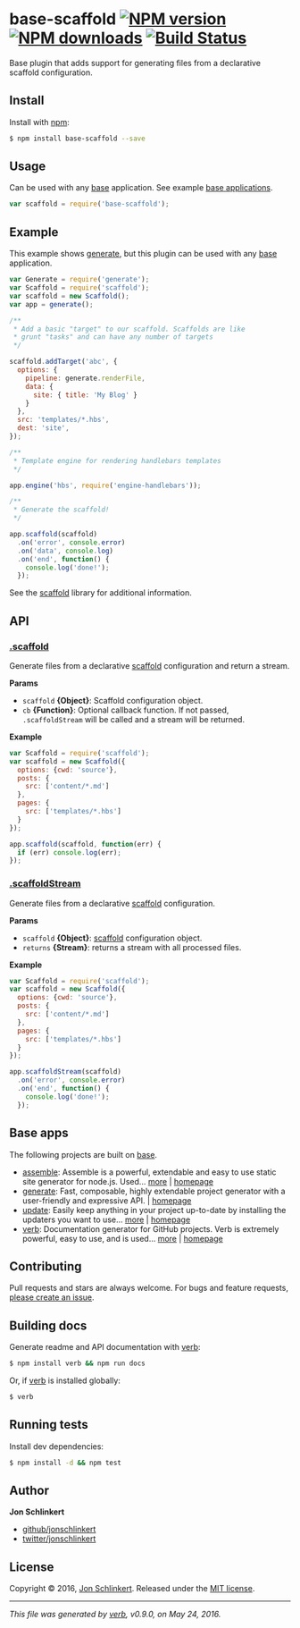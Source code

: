 # base-scaffold [![NPM version](https://img.shields.io/npm/v/base-scaffold.svg?style=flat)](https://www.npmjs.com/package/base-scaffold) [![NPM downloads](https://img.shields.io/npm/dm/base-scaffold.svg?style=flat)](https://npmjs.org/package/base-scaffold) [![Build Status](https://img.shields.io/travis/node-base/base-scaffold.svg?style=flat)](https://travis-ci.org/node-base/base-scaffold)

Base plugin that adds support for generating files from a declarative scaffold configuration.

## Install

Install with [npm](https://www.npmjs.com/):

```sh
$ npm install base-scaffold --save
```

## Usage

Can be used with any [base](https://github.com/node-base/base) application. See example [base applications](#base-apps).

```js
var scaffold = require('base-scaffold');
```

## Example

This example shows [generate](https://github.com/generate/generate), but this plugin can be used with any [base](https://github.com/node-base/base) application.

```js
var Generate = require('generate');
var Scaffold = require('scaffold');
var scaffold = new Scaffold();
var app = generate();

/**
 * Add a basic "target" to our scaffold. Scaffolds are like
 * grunt "tasks" and can have any number of targets
 */

scaffold.addTarget('abc', {
  options: {
    pipeline: generate.renderFile,
    data: {
      site: { title: 'My Blog' }
    }
  },
  src: 'templates/*.hbs',
  dest: 'site',
});

/**
 * Template engine for rendering handlebars templates
 */

app.engine('hbs', require('engine-handlebars'));

/**
 * Generate the scaffold!
 */

app.scaffold(scaffold)
  .on('error', console.error)
  .on('data', console.log)
  .on('end', function() {
    console.log('done!');
  });
```

See the [scaffold](https://github.com/jonschlinkert/scaffold) library for additional information.

## API

### [.scaffold](index.js#L44)

Generate files from a declarative [scaffold](https://github.com/jonschlinkert/scaffold) configuration and return a stream.

**Params**

* `scaffold` **{Object}**: Scaffold configuration object.
* `cb` **{Function}**: Optional callback function. If not passed, `.scaffoldStream` will be called and a stream will be returned.

**Example**

```js
var Scaffold = require('scaffold');
var scaffold = new Scaffold({
  options: {cwd: 'source'},
  posts: {
    src: ['content/*.md']
  },
  pages: {
    src: ['templates/*.hbs']
  }
});

app.scaffold(scaffold, function(err) {
  if (err) console.log(err);
});
```

### [.scaffoldStream](index.js#L95)

Generate files from a declarative [scaffold](https://github.com/jonschlinkert/scaffold) configuration.

**Params**

* `scaffold` **{Object}**: [scaffold](https://github.com/jonschlinkert/scaffold) configuration object.
* `returns` **{Stream}**: returns a stream with all processed files.

**Example**

```js
var Scaffold = require('scaffold');
var scaffold = new Scaffold({
  options: {cwd: 'source'},
  posts: {
    src: ['content/*.md']
  },
  pages: {
    src: ['templates/*.hbs']
  }
});

app.scaffoldStream(scaffold)
  .on('error', console.error)
  .on('end', function() {
    console.log('done!');
  });
```

## Base apps

The following projects are built on [base](https://github.com/node-base/base).

* [assemble](https://www.npmjs.com/package/assemble): Assemble is a powerful, extendable and easy to use static site generator for node.js. Used… [more](https://www.npmjs.com/package/assemble) | [homepage](https://github.com/assemble/assemble)
* [generate](https://www.npmjs.com/package/generate): Fast, composable, highly extendable project generator with a user-friendly and expressive API. | [homepage](https://github.com/generate/generate)
* [update](https://www.npmjs.com/package/update): Easily keep anything in your project up-to-date by installing the updaters you want to use… [more](https://www.npmjs.com/package/update) | [homepage](https://github.com/update/update)
* [verb](https://www.npmjs.com/package/verb): Documentation generator for GitHub projects. Verb is extremely powerful, easy to use, and is used… [more](https://www.npmjs.com/package/verb) | [homepage](https://github.com/verbose/verb)

## Contributing

Pull requests and stars are always welcome. For bugs and feature requests, [please create an issue](https://github.com/node-base/base-scaffold/issues/new).

## Building docs

Generate readme and API documentation with [verb](https://github.com/verbose/verb):

```sh
$ npm install verb && npm run docs
```

Or, if [verb](https://github.com/verbose/verb) is installed globally:

```sh
$ verb
```

## Running tests

Install dev dependencies:

```sh
$ npm install -d && npm test
```

## Author

**Jon Schlinkert**

* [github/jonschlinkert](https://github.com/jonschlinkert)
* [twitter/jonschlinkert](http://twitter.com/jonschlinkert)

## License

Copyright © 2016, [Jon Schlinkert](https://github.com/jonschlinkert).
Released under the [MIT license](https://github.com/node-base/base-scaffold/blob/master/LICENSE).

***

_This file was generated by [verb](https://github.com/verbose/verb), v0.9.0, on May 24, 2016._